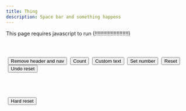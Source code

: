 ```yaml
---
title: Thing
description: Space bar and something happens
---
```

<style>
    button{margin-left:5px}
    #text1{text-align:center;font-size:23px;}
    #cheatText{text-align:center}
</style>
<noscript>This page requires javascript to run (!!!!!!!!!!!!!!!!!!!!!!!)</noscript>
<br><br>
<div id="thing">
    <p id="text1"></p>
    <p id="cheatText"></p>
    <br>
    <button id="remove-han" onclick="removeNav()">Remove header and nav</button>
    <button id="mobileCount" onclick="add()">Count</button>
    <button id="customText" onclick="cText()">Custom text</button>
    <button id="cheat" onclick="set()">Set number</button>
    <button id="resetBTN" onclick="reset()">Reset</button>
    <button id="undoReset" onclick="undoReset()">Undo reset</button>
    <br><br><br><br><br>
    <button id="hardReset" onclick="hardReset(true)">Hard reset</button>
</div>
<script src="thing.js"></script>
